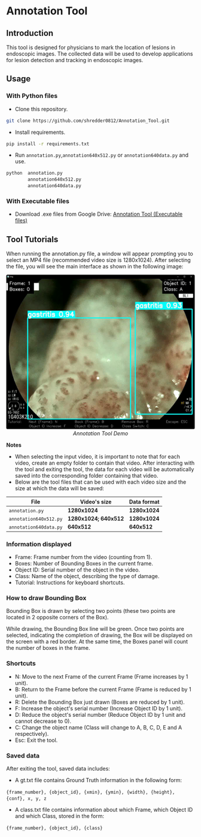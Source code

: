 # Annotation Tool

## Introduction
This tool is designed for physicians to mark the location of lesions in endoscopic images. The collected data will be used to develop applications for lesion detection and tracking in endoscopic images.

## Usage
### With Python files

- Clone this repository.
```bash
git clone https://github.com/shredder0812/Annotation_Tool.git
```

- Install requirements.
```bash
pip install -r requirements.txt
```

- Run `annotation.py`,`annotation640x512.py` or `annotation640data.py` and use.
```bash
python  annotation.py
        annotation640x512.py
        annotation640data.py
```
### With Executable files
- Download .exe files from Google Drive: 
<a href="https://drive.google.com/drive/folders/1w7Hv20d_KkRX8ELBXcDjtHqB5vwzFnFq?usp=sharing" target="_blank">Annotation Tool (Executable files)</a>

## Tool Tutorials

When running the annotation.py file, a window will appear prompting you to select an MP4 file (recommended video size is 1280x1024). After selecting the file, you will see the main interface as shown in the following image:

<p align="center">
  <img src="demo_tool.png" width=640><br/>
  <i>Annotation Tool Demo</i>
</p>

**Notes**
- When selecting the input video, it is important to note that for each video, create an empty folder to contain that video. After interacting with the tool and exiting the tool, the data for each video will be automatically saved into the corresponding folder containing that video.
- Below are the tool files that can be used with each video size and the size at which the data will be saved:

| File                   | Video's size           | Data format    |
| ---------------------- | ---------------------- | -------------- |
| `annotation.py`        | **1280x1024**          | **1280x1024**  |
| `annotation640x512.py` | **1280x1024; 640x512** | **1280x1024**  |
| `annotation640data.py` | **640x512**            | **640x512**    |

### Information displayed
- Frame: Frame number from the video (counting from 1).
- Boxes: Number of Bounding Boxes in the current frame.
- Object ID: Serial number of the object in the video.
- Class: Name of the object, describing the type of damage.
- Tutorial: Instructions for keyboard shortcuts.

### How to draw Bounding Box

Bounding Box is drawn by selecting two points (these two points are located in 2 opposite corners of the Box). 

While drawing, the Bounding Box line will be green. Once two points are selected, indicating the completion of drawing, the Box will be displayed on the screen with a red border. At the same time, the Boxes panel will count the number of boxes in the frame.

### Shortcuts

- N: Move to the next Frame of the current Frame (Frame increases by 1 unit).
- B: Return to the Frame before the current Frame (Frame is reduced by 1 unit).
- R: Delete the Bounding Box just drawn (Boxes are reduced by 1 unit).
- F: Increase the object's serial number (Increase Object ID by 1 unit).
- D: Reduce the object's serial number (Reduce Object ID by 1 unit and cannot decrease to 0).
- C: Change the object name (Class will change to A, B, C, D, E and A respectively).
- Esc: Exit the tool.

### Saved data

After exiting the tool, saved data includes:
- A gt.txt file contains Ground Truth information in the following form:
  
`{frame_number}, {object_id}, {xmin}, {ymin}, {width}, {height}, {conf}, x, y, z`

- A class.txt file contains information about which Frame, which Object ID and which Class, stored in the form:
  
 `{frame_number}, {object_id}, {class}`

